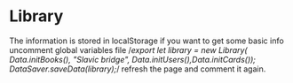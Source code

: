 # Library

The information is stored in localStorage if you want to get some basic info uncomment global variables file 
/*export let library = new Library( Data.initBooks(), "Slavic bridge", Data.initUsers(),Data.initCards());
DataSaver.saveData(library);*/ 
refresh the page and comment it again. 
